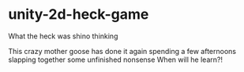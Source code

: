 # unity-2d-heck-game
What the heck was shino thinking

This crazy mother goose has done it again
spending a few afternoons slapping together some unfinished nonsense
When will he learn?!
